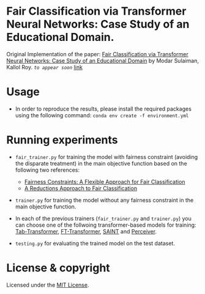 # Fair Classification via Transformer Neural Networks: Case Study of an Educational Domain.


Original Implementation of the paper: [Fair Classification via Transformer Neural Networks: Case Study of an Educational Domain](Fair_Transformer.pdf) by Modar Sulaiman, Kallol Roy. *`to appear soon`* [link](https://arxiv.org/abs/2206.01410) 


# Usage
* In order to reproduce the results, please install the required packages using the following command: `conda env create -f environment.yml`

# Running experiments

* `fair_trainer.py` for training the model with fairness constraint (avoiding the disparate treatment) in the main objective function based on the following two references:
   * [Fairness Constraints: A Flexible Approach for Fair Classification](https://jmlr.org/papers/v20/18-262.html)
   * [A Reductions Approach to Fair Classification](https://arxiv.org/abs/1803.02453)

* `trainer.py` for training the model without any fairness constraint in the main objective function.

*  In each of the previous trainers (`fair_trainer.py` and `trainer.py`) you can choose one of the follwoing transformer-based models for training: [Tab-Transformer](https://arxiv.org/abs/2012.06678), [FT-Transformer](https://arxiv.org/pdf/2106.11959.pdf), [SAINT](https://arxiv.org/abs/2106.01342) and [Perceiver](https://arxiv.org/abs/2103.03206).

* `testing.py` for evaluating the trained model on the test dataset.



# License & copyright
Licensed under the [MIT License](License).


